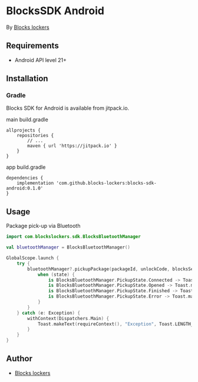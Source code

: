 # BlocksSDK Android

By [Blocks lockers](https://blockslockers.com/)

## Requirements

* Android API level 21+

## Installation

### Gradle

Blocks SDK for Android is available from jitpack.io.

main build.gradle

    allprojects {
        repositories {
            // ...
            maven { url 'https://jitpack.io' }
        }
    }

app build.gradle

    dependencies {
        implementation 'com.github.blocks-lockers:blocks-sdk-android:0.1.0'
    }

## Usage

Package pick-up via Bluetooth
```kotlin
import com.blockslockers.sdk.BlocksBluetoothManager

val bluetoothManager = BlocksBluetoothManager()

GlobalScope.launch {
    try {
        bluetoothManager?.pickupPackage(packageId, unlockCode, blocksSerialNo) { state ->
            when (state) {
                is BlocksBluetoothManager.PickupState.Connected -> Toast.makeText(requireContext(), "Connected", Toast.LENGTH_SHORT).show()
                is BlocksBluetoothManager.PickupState.Opened -> Toast.makeText(requireContext(), "Opened", Toast.LENGTH_SHORT).show()
                is BlocksBluetoothManager.PickupState.Finished -> Toast.makeText(requireContext(), "Finished", Toast.LENGTH_SHORT).show()
                is BlocksBluetoothManager.PickupState.Error -> Toast.makeText(requireContext(), "Error", Toast.LENGTH_SHORT).show()
            }
        }
    } catch (e: Exception) {
        withContext(Dispatchers.Main) {
            Toast.makeText(requireContext(), "Exception", Toast.LENGTH_SHORT).show()
        }
    }
}
```

## Author

* [Blocks lockers](https://github.com/blocks-lockers)